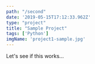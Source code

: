 ```yaml
---
path: "/second"
date: '2019-05-15T17:12:33.962Z'
type: "project"
title: "Sample Project"
tags: ['Python']
imgName: 'project1-sample.jpg'
---
```


Let's see if this works...